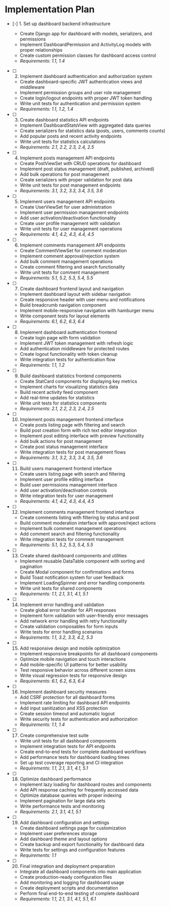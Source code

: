 # Implementation Plan

- [-] 1. Set up dashboard backend infrastructure

  - Create Django app for dashboard with models, serializers, and permissions
  - Implement DashboardPermission and ActivityLog models with proper relationships
  - Create custom permission classes for dashboard access control
  - _Requirements: 1.1, 1.4_

- [ ] 2. Implement dashboard authentication and authorization system
  - Create dashboard-specific JWT authentication views and middleware
  - Implement permission groups and user role management
  - Create login/logout endpoints with proper JWT token handling
  - Write unit tests for authentication and permission system
  - _Requirements: 1.1, 1.2, 1.4_

- [ ] 3. Create dashboard statistics API endpoints
  - Implement DashboardStatsView with aggregated data queries
  - Create serializers for statistics data (posts, users, comments counts)
  - Add popular posts and recent activity endpoints
  - Write unit tests for statistics calculations
  - _Requirements: 2.1, 2.2, 2.3, 2.4, 2.5_

- [ ] 4. Implement posts management API endpoints
  - Create PostViewSet with CRUD operations for dashboard
  - Implement post status management (draft, published, archived)
  - Add bulk operations for post management
  - Create serializers with proper validation for post data
  - Write unit tests for post management endpoints
  - _Requirements: 3.1, 3.2, 3.3, 3.4, 3.5, 3.6_

- [ ] 5. Implement users management API endpoints
  - Create UserViewSet for user administration
  - Implement user permission management endpoints
  - Add user activation/deactivation functionality
  - Create user profile management with validation
  - Write unit tests for user management operations
  - _Requirements: 4.1, 4.2, 4.3, 4.4, 4.5_

- [ ] 6. Implement comments management API endpoints
  - Create CommentViewSet for comment moderation
  - Implement comment approval/rejection system
  - Add bulk comment management operations
  - Create comment filtering and search functionality
  - Write unit tests for comment management
  - _Requirements: 5.1, 5.2, 5.3, 5.4, 5.5_

- [ ] 7. Create dashboard frontend layout and navigation
  - Implement dashboard layout with sidebar navigation
  - Create responsive header with user menu and notifications
  - Build breadcrumb navigation component
  - Implement mobile-responsive navigation with hamburger menu
  - Write component tests for layout elements
  - _Requirements: 6.1, 6.2, 6.3, 6.4_

- [ ] 8. Implement dashboard authentication frontend
  - Create login page with form validation
  - Implement JWT token management with refresh logic
  - Add authentication middleware for protected routes
  - Create logout functionality with token cleanup
  - Write integration tests for authentication flow
  - _Requirements: 1.1, 1.2_

- [ ] 9. Build dashboard statistics frontend components
  - Create StatCard components for displaying key metrics
  - Implement charts for visualizing statistics data
  - Build recent activity feed component
  - Add real-time updates for statistics
  - Write unit tests for statistics components
  - _Requirements: 2.1, 2.2, 2.3, 2.4, 2.5_

- [ ] 10. Implement posts management frontend interface
  - Create posts listing page with filtering and search
  - Build post creation form with rich text editor integration
  - Implement post editing interface with preview functionality
  - Add bulk actions for post management
  - Create post status management interface
  - Write integration tests for post management flows
  - _Requirements: 3.1, 3.2, 3.3, 3.4, 3.5, 3.6_

- [ ] 11. Build users management frontend interface
  - Create users listing page with search and filtering
  - Implement user profile editing interface
  - Build user permissions management interface
  - Add user activation/deactivation controls
  - Write integration tests for user management
  - _Requirements: 4.1, 4.2, 4.3, 4.4, 4.5_

- [ ] 12. Implement comments management frontend interface
  - Create comments listing with filtering by status and post
  - Build comment moderation interface with approve/reject actions
  - Implement bulk comment management operations
  - Add comment search and filtering functionality
  - Write integration tests for comment management
  - _Requirements: 5.1, 5.2, 5.3, 5.4, 5.5_

- [ ] 13. Create shared dashboard components and utilities
  - Implement reusable DataTable component with sorting and pagination
  - Create Modal component for confirmations and forms
  - Build Toast notification system for user feedback
  - Implement LoadingSpinner and error handling components
  - Write unit tests for shared components
  - _Requirements: 1.1, 2.1, 3.1, 4.1, 5.1_

- [ ] 14. Implement error handling and validation
  - Create global error handler for API responses
  - Implement form validation with user-friendly error messages
  - Add network error handling with retry functionality
  - Create validation composables for form inputs
  - Write tests for error handling scenarios
  - _Requirements: 1.1, 3.2, 3.3, 4.2, 5.3_

- [ ] 15. Add responsive design and mobile optimization
  - Implement responsive breakpoints for all dashboard components
  - Optimize mobile navigation and touch interactions
  - Add mobile-specific UI patterns for better usability
  - Test responsive behavior across different screen sizes
  - Write visual regression tests for responsive design
  - _Requirements: 6.1, 6.2, 6.3, 6.4_

- [ ] 16. Implement dashboard security measures
  - Add CSRF protection for all dashboard forms
  - Implement rate limiting for dashboard API endpoints
  - Add input sanitization and XSS protection
  - Create session timeout and automatic logout
  - Write security tests for authentication and authorization
  - _Requirements: 1.1, 1.4_

- [ ] 17. Create comprehensive test suite
  - Write unit tests for all dashboard components
  - Implement integration tests for API endpoints
  - Create end-to-end tests for complete dashboard workflows
  - Add performance tests for dashboard loading times
  - Set up test coverage reporting and CI integration
  - _Requirements: 1.1, 2.1, 3.1, 4.1, 5.1_

- [ ] 18. Optimize dashboard performance
  - Implement lazy loading for dashboard routes and components
  - Add API response caching for frequently accessed data
  - Optimize database queries with proper indexing
  - Implement pagination for large data sets
  - Write performance tests and monitoring
  - _Requirements: 2.1, 3.1, 4.1, 5.1_

- [ ] 19. Add dashboard configuration and settings
  - Create dashboard settings page for customization
  - Implement user preferences storage
  - Add dashboard theme and layout options
  - Create backup and export functionality for dashboard data
  - Write tests for settings and configuration features
  - _Requirements: 1.1_

- [ ] 20. Final integration and deployment preparation
  - Integrate all dashboard components into main application
  - Create production-ready configuration files
  - Add monitoring and logging for dashboard usage
  - Create deployment scripts and documentation
  - Perform final end-to-end testing of complete dashboard
  - _Requirements: 1.1, 2.1, 3.1, 4.1, 5.1, 6.1_